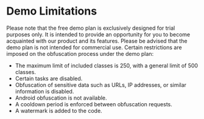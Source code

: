 # Demo Limitations

Please note that the free demo plan is exclusively designed for trial purposes only.
It is intended to provide an opportunity for you to become acquainted with our product and its features.
Please be advised that the demo plan is not intended for commercial use.
Certain restrictions are imposed on the obfuscation process under the demo plan:
- The maximum limit of included classes is 250, with a general limit of 500 classes.
- Certain tasks are disabled.
- Obfuscation of sensitive data such as URLs, IP addresses, or similar information is disabled.
- Android obfuscation is not available.
- A cooldown period is enforced between obfuscation requests.
- A watermark is added to the code.
